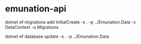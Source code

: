 # emunation-api

dotnet ef migrations add InitialCreate -s . -p ../Emunation.Data -c DataContext -o Migrations

dotnet ef database update -s . -p ../Emunation.Data